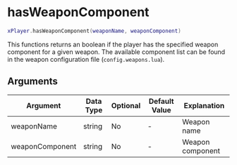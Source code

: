 # hasWeaponComponent

```lua
xPlayer.hasWeaponComponent(weaponName, weaponComponent)
```

This functions returns an boolean if the player has the specified weapon component for a given weapon. The available component list can be found in the weapon configuration file (`config.weapons.lua`).

## Arguments

| Argument        | Data Type | Optional | Default Value | Explanation      |
| --------------- | --------- | -------- | ------------- | ---------------- |
| weaponName      | string    | No       | -             | Weapon name      |
| weaponComponent | string    | No       | -             | Weapon component |
